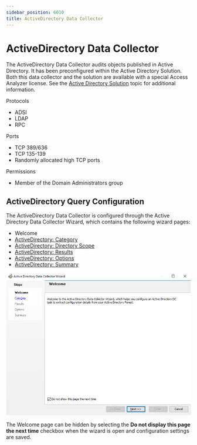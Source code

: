 ```yaml
---
sidebar_position: 6010
title: ActiveDirectory Data Collector
---
```


# ActiveDirectory Data Collector

The ActiveDirectory Data Collector audits objects published in Active Directory. It has been preconfigured within the Active Directory Solution. Both this data collector and the solution are available with a special Access Analyzer license. See the [Active Directory Solution](../../../Solutions/ActiveDirectory/Overview "Active Directory Solution") topic for additional information.

Protocols

* ADSI
* LDAP
* RPC

Ports

* TCP 389/636
* TCP 135-139
* Randomly allocated high TCP ports

Permissions

* Member of the Domain Administrators group

## ActiveDirectory Query Configuration

The ActiveDirectory Data Collector is configured through the Active Directory Data Collector Wizard, which contains the following wizard pages:

* Welcome
* [ActiveDirectory: Category](Category "ActiveDirectory: Category")
* [ActiveDirectory: Directory Scope](DirectoryScope "ActiveDirectory: Directory Scope")
* [ActiveDirectory: Results](Results "ActiveDirectory: Results")
* [ActiveDirectory: Options](Options "ActiveDirectory: Options")
* [ActiveDirectory: Summary](Summary "ActiveDirectory: Summary")

![Active Directory Data Collector Wizard Welcome page](../../../../../../../static/images/AccessAnalyzer_12.0/Content/Resources/Images/EnterpriseAuditor/Admin/DataCollector/ActiveDirectory/Welcome.png "Active Directory Data Collector Wizard Welcome page")

The Welcome page can be hidden by selecting the **Do not display this page the next time** checkbox when the wizard is open and configuration settings are saved.
